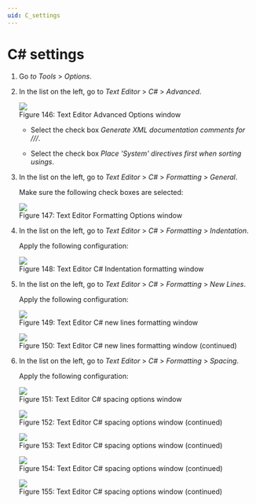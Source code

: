 ```yaml
---
uid: C_settings
---
```


# C# settings

1. Go *to Tools* > *Options*.

2. In the list on the left, go to *Text Editor* > *C#* \> *Advanced*.

	![](~/develop/images/CsharpSettings.png)
	<br>Figure 146: Text Editor Advanced Options window

    - Select the check box *Generate XML documentation comments for ///*.

    - Select the check box *Place 'System' directives first when sorting usings*.

3. In the list on the left, go to *Text Editor* > *C#* > *Formatting* > *General*.

    Make sure the following check boxes are selected:

	![](~/develop/images/CSharpSettingsGeneral.png)
	<br>Figure 147: Text Editor Formatting Options window

4. In the list on the left, go to *Text Editor* \> *C#* > *Formatting* > *Indentation*.

    Apply the following configuration:

	![](~/develop/images/CsharpSettingsIndentation.png)
	<br>Figure 148: Text Editor C# Indentation formatting window

5. In the list on the left, go to *Text Editor* > *C#* > *Formatting* > *New Lines*.

    Apply the following configuration:

	![](~/develop/images/CSharpSettingsNewLines1.png)
	<br>Figure 149: Text Editor C# new lines formatting window

	![](~/develop/images/CSharpSettingsNewLines2.png)
	<br>Figure 150: Text Editor C# new lines formatting window (continued)

6. In the list on the left, go to *Text Editor* > *C#* > *Formatting* > *Spacing*.

    Apply the following configuration:

	![](~/develop/images/CSharpSettingsSpacing1.png)
	<br>Figure 151: Text Editor C# spacing options window

	![](~/develop/images/CSharpSettingsSpacing2.png)
	<br>Figure 152: Text Editor C# spacing options window (continued)

	![](~/develop/images/CSharpSettingsSpacing3.png)
	<br>Figure 153: Text Editor C# spacing options window (continued)

	![](~/develop/images/CSharpSettingsSpacing4.png)
	<br>Figure 154: Text Editor C# spacing options window (continued)

	![](~/develop/images/CSharpSettingsSpacing5.png)
	<br>Figure 155: Text Editor C# spacing options window (continued)
